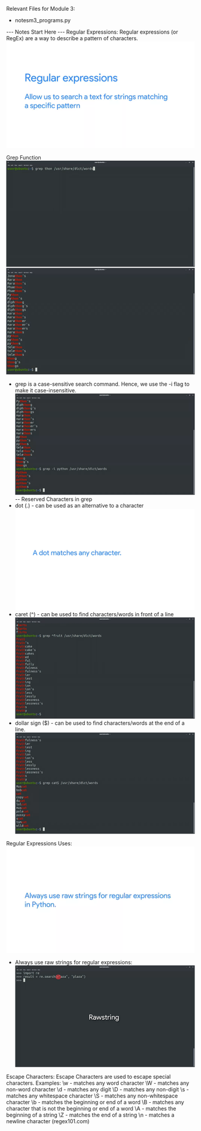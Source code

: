 Relevant Files for Module 3:
- notesm3_programs.py


--- Notes Start Here ---
Regular Expressions:
Regular expressions (or RegEx) are a way to describe a pattern of characters.
![RegEx](<Screenshot (580).png>)

Grep Function
![grep function in terminal](<Screenshot (593).png>)
![grep function in terminal - results](<Screenshot (594).png>)
- grep is a case-sensitive search command. Hence, we use the -i flag to make it case-insensitive.
![-i in grep](<Screenshot (597).png>)
-- Reserved Characters in grep
- dot (.) - can be used as an alternative to a character
![dot character](<Screenshot (599).png>)
- caret (^) - can be used to find characters/words in front of a line
![caret character](<Screenshot (602).png>)
- dollar sign ($) - can be used to find characters/words at the end of a line.
![dollar sign](<Screenshot (603).png>)

Regular Expressions Uses:
![RegEx_uses](<Screenshot (633).png>)
- Always use raw strings for regular expressions:
![RawString in RegEx](<Screenshot (632).png>)

Escape Characters:
 Escape Characters are used to escape special characters.
 Examples:
 \w - matches any word character
 \W - matches any non-word character
 \d - matches any digit
 \D - matches any non-digit
 \s - matches any whitespace character
 \S - matches any non-whitespace character
 \b - matches the beginning or end of a word
 \B - matches any character that is not the beginning or end of a word
 \A - matches the beginning of a string
 \Z - matches the end of a string
 \n - matches a newline character
 (regex101.com)

